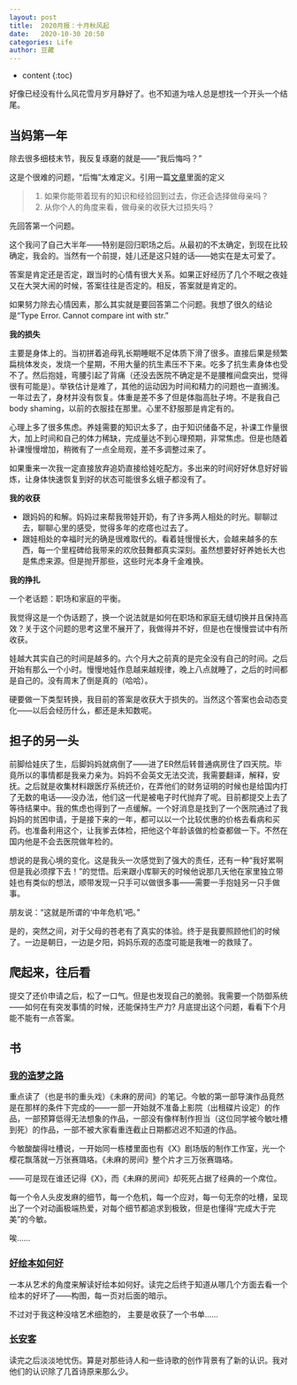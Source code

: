```yaml
---
layout: post
title:  2020月报：十月秋风起
date:   2020-10-30 20:50
categories: Life
author: 豆藏
---
```


* content
{:toc}

好像已经没有什么风花雪月岁月静好了。也不知道为啥人总是想找一个开头一个结尾。




## 当妈第一年

除去很多细枝末节，我反复琢磨的就是——“我后悔吗？”

这是个很难的问题，“后悔”太难定义。引用一篇[文章](https://www.guokr.com/article/458529)里面的定义

> 1. 如果你能带着现有的知识和经验回到过去，你还会选择做母亲吗？
> 2. 从你个人的角度来看，做母亲的收获大过损失吗？

先回答第一个问题。

这个我问了自己大半年——特别是回归职场之后。从最初的不太确定，到现在比较确定，我会的。当然有一个前提，娃儿还是这只娃的话——她实在是太可爱了。

答案是肯定还是否定，跟当时的心情有很大关系。如果正好经历了几个不眠之夜娃又在大哭大闹的时候，答案往往是否定的。相反，答案就是肯定的。

如果努力除去心情因素，那么其实就是要回答第二个问题。我想了很久的结论是“Type Error. Cannot compare int with str.”

**我的损失**

主要是身体上的。当初拼着追母乳长期睡眠不足体质下滑了很多。直接后果是频繁扁桃体发炎，发烧一个星期，不用大量的抗生素压不下来。吃多了抗生素身体也受不了。然后抱娃，弯腰引起了背痛（还没去医院不确定是不是腰椎间盘突出，觉得很有可能是）。举铁估计是难了，其他的运动因为时间和精力的问题也一直搁浅。一年过去了，身材并没有恢复。体重是差不多了但是体脂高肚子垮。不是我自己body shaming，以前的衣服挂在那里。心里不舒服那是肯定有的。

心理上多了很多焦虑。养娃需要的知识太多了，由于知识储备不足，补课工作量很大，加上时间和自己的体力稀缺，完成量达不到心理预期，非常焦虑。但是也随着补课慢慢增加，稍微有了一点全局观，差不多调整过来了。

如果重来一次我一定直接放弃追奶直接给娃吃配方。多出来的时间好好休息好好锻炼，让身体快速恢复到好的状态可能很多幺蛾子都没有了。

**我的收获**

- 跟妈妈的和解。妈妈过来帮我带娃开奶，有了许多两人相处的时光。聊聊过去，聊聊心里的感受，觉得多年的疙瘩也过去了。
- 跟娃相处的幸福时光的确是很难取代的。看着娃慢慢长大，会越来越多的东西，每一个里程碑给我带来的欢欣鼓舞都真实深刻。虽然想要好好养她长大也是焦虑来源。但是抛开那些，这些时光本身千金难换。

**我的挣扎**

一个老话题：职场和家庭的平衡。

我觉得这是一个伪话题了，换一个说法就是如何在职场和家庭无缝切换并且保持高效？关于这个问题的思考这里不展开了，我做得并不好，但是也在慢慢尝试中有所收获。

娃越大其实自己的时间是越多的。六个月大之前真的是完全没有自己的时间。之后开始有那么一个小时。慢慢地娃作息越来越规律，晚上八点就睡了，之后的时间都是自己的。没有周末了倒是真的（哈哈）。

硬要做一下类型转换，我目前的答案是收获大于损失的。当然这个答案也会动态变化——以后会经历什么，都还是未知数呢。

## 担子的另一头

前脚给娃庆了生，后脚妈妈就病倒了——进了ER然后转普通病房住了四天院。毕竟所以的事情都是我亲力亲为。妈妈不会英文无法交流，我需要翻译，解释，安抚。之后就是收集材料跟医疗系统还价，在弄他们的财务证明的时候也是给国内打了无数的电话——没办法，他们这一代是被电子时代抛弃了呢。目前都提交上去了等待结果中。我的焦虑也得到了一点缓解。一个好消息是找到了一个医院通过了我妈妈的贫困申请，于是接下来的一年，都可以以一个比较优惠的价格去看病和买药。也准备利用这个，让我爹去体检，把他这个年龄该做的检查都做一下。不然在国内他是不会去医院做年检的。

想说的是我心境的变化。这是我头一次感觉到了强大的责任，还有一种“我好累啊但是我必须撑下去！”的觉悟。后来跟小库聊天的时候他说那几天他在家里独立带娃也有类似的想法，顺带发现一只手可以做很多事——需要一手抱娃另一只手做事。

朋友说：“这就是所谓的‘中年危机’吧。” 

是的，突然之间，对于父母的苍老有了真实的体验。终于是我要照顾他们的时候了。一边是朝日，一边是夕阳，妈妈乐观的态度可能是我唯一的救赎了。

## 爬起来，往后看

提交了还价申请之后，松了一口气。但是也发现自己的脆弱。我需要一个防御系统——如何在有突发事情的时候，还能保持生产力? 月底提出这个问题，看看下个月能不能有一点答案。

## 书

### [我的造梦之路](https://www.goodreads.com/book/show/42348366)

重点读了（也是书的重头戏）《未麻的房间》的笔记。今敏的第一部导演作品竟然是在那样的条件下完成的——一部一开始就不准备上影院（出租碟片设定）的作品，一部预算低得无法想象的作品，一部没有像样制作担当（这位同学被今敏吐槽到死）的作品，一部不被大家看重连截止日期都迟迟不知道的作品。

今敏酸酸得吐槽说，一开始同一栋楼里面也有《X》剧场版的制作工作室，光一个樱花飘落就一万张赛璐珞。《未麻的房间》整个片才三万张赛璐珞。

——可是现在谁还记得《X》，而《未麻的房间》却死死占据了经典的一个席位。

每一个令人头皮发麻的细节，每一个危机，每一个应对，每一句无奈的吐槽，呈现出了一个对动画极端热爱，对每个细节都追求到极致，但是也懂得“完成大于完美”的今敏。

唉……

### [好绘本如何好](https://www.goodreads.com/book/show/42556955)

一本从艺术的角度来解读好绘本如何好。读完之后终于知道从哪几个方面去看一个绘本的好坏了——构图，每一页对后面的暗示。

不过对于我这种没啥艺术细胞的， 主要是收获了一个书单……

### [长安客](https://www.goodreads.com/book/show/53925775)

读完之后淡淡地忧伤。算是对那些诗人和一些诗歌的创作背景有了新的认识。我对他们的认识除了几首诗原来那么少。
